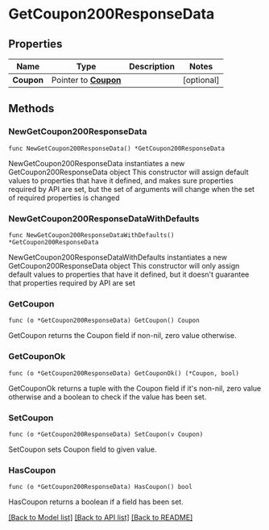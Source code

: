 # GetCoupon200ResponseData

## Properties

Name | Type | Description | Notes
------------ | ------------- | ------------- | -------------
**Coupon** | Pointer to [**Coupon**](Coupon.md) |  | [optional] 

## Methods

### NewGetCoupon200ResponseData

`func NewGetCoupon200ResponseData() *GetCoupon200ResponseData`

NewGetCoupon200ResponseData instantiates a new GetCoupon200ResponseData object
This constructor will assign default values to properties that have it defined,
and makes sure properties required by API are set, but the set of arguments
will change when the set of required properties is changed

### NewGetCoupon200ResponseDataWithDefaults

`func NewGetCoupon200ResponseDataWithDefaults() *GetCoupon200ResponseData`

NewGetCoupon200ResponseDataWithDefaults instantiates a new GetCoupon200ResponseData object
This constructor will only assign default values to properties that have it defined,
but it doesn't guarantee that properties required by API are set

### GetCoupon

`func (o *GetCoupon200ResponseData) GetCoupon() Coupon`

GetCoupon returns the Coupon field if non-nil, zero value otherwise.

### GetCouponOk

`func (o *GetCoupon200ResponseData) GetCouponOk() (*Coupon, bool)`

GetCouponOk returns a tuple with the Coupon field if it's non-nil, zero value otherwise
and a boolean to check if the value has been set.

### SetCoupon

`func (o *GetCoupon200ResponseData) SetCoupon(v Coupon)`

SetCoupon sets Coupon field to given value.

### HasCoupon

`func (o *GetCoupon200ResponseData) HasCoupon() bool`

HasCoupon returns a boolean if a field has been set.


[[Back to Model list]](../README.md#documentation-for-models) [[Back to API list]](../README.md#documentation-for-api-endpoints) [[Back to README]](../README.md)


